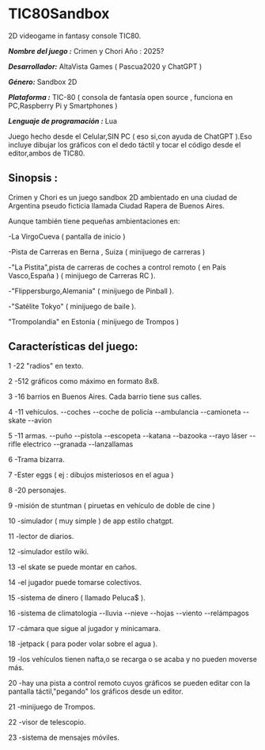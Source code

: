 # TIC80Sandbox
2D videogame in fantasy console TIC80.

***Nombre del juego :*** Crimen y Chori
Año : 2025?

***Desarrollador:***
AltaVista Games
( Pascua2020 y ChatGPT )

***Género:*** Sandbox 2D

***Plataforma :*** TIC-80 ( consola de fantasía open source , funciona en PC,Raspberry Pi y Smartphones )

***Lenguaje de programación :*** Lua

Juego hecho desde el Celular,SIN PC ( eso si,con ayuda de ChatGPT ).Eso incluye dibujar los gráficos con el dedo táctil y tocar el código desde el editor,ambos de TIC80.

## Sinopsis : 

Crimen y Chori es un juego sandbox 2D ambientado en una ciudad de Argentina pseudo ficticia llamada Ciudad Rapera de Buenos Aires.

Aunque también tiene pequeñas ambientaciones en:

-La VirgoCueva ( pantalla de inicio )

-Pista de Carreras en Berna , Suiza
( minijuego de carreras )

-"La Pistita",pista de carreras de coches a control remoto ( en País Vasco,España ) ( minijuego de Carreras RC ).

-"Flippersburgo,Alemania" ( minijuego de Pinball ).

-"Satélite Tokyo" ( minijuego de baile ).

"Trompolandia" en Estonia ( minijuego de Trompos )

## Características del juego:

1
-22 "radios" en texto.

2
-512 gráficos como máximo en formato 8x8.

3
-16 barrios en Buenos Aires.
Cada barrio tiene sus calles.

4
-11 vehículos.
--coches
--coche de policía
--ambulancia
--camioneta
--skate
--avion

5
-11 armas.
--puño
--pistola
--escopeta
--katana
--bazooka
--rayo láser
--rifle electrico
--granada
--lanzallamas

6
-Trama bizarra.

7
-Ester eggs ( ej : dibujos misteriosos en el agua )

8
-20 personajes.

9
-misión de stuntman ( piruetas en vehículo de doble de cine )

10
-simulador ( muy simple ) de app estilo chatgpt.

11
-lector de diarios.

12
-simulador estilo wiki.

13
-el skate se puede montar en caños.

14
-el jugador puede tomarse colectivos.

15
-sistema de dinero ( llamado Peluca$ ).

16
-sistema de climatologia
--lluvia
--nieve
--hojas
--viento
--relámpagos

17
-cámara que sigue al jugador y minicamara.

18
-jetpack ( para poder volar sobre el agua ).

19
-los vehículos tienen nafta,o se recarga o se acaba y no pueden moverse más.

20
-hay una pista a control remoto cuyos gráficos se pueden editar con la pantalla táctil,"pegando" los gráficos desde un editor.

21
-minijuego de Trompos.

22
-visor de telescopio.

23
-sistema de mensajes móviles.
